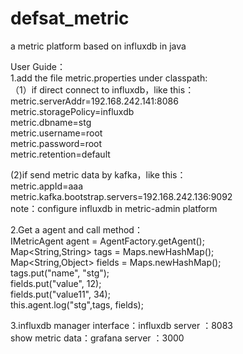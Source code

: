 # defsat_metric
a metric platform based on influxdb in java


User Guide：   
1.add the file metric.properties under classpath:    
（1）if direct connect to influxdb，like this：    
  metric.serverAddr=192.168.242.141:8086   
  metric.storagePolicy=influxdb   
  metric.dbname=stg   
  metric.username=root   
  metric.password=root  
  metric.retention=default  
  
 (2)if send metric data by kafka，like this：  
 metric.appId=aaa  
 metric.kafka.bootstrap.servers=192.168.242.136:9092  
 note：configure influxdb in metric-admin platform  
 
 2.Get a agent and call method：  
 IMetricAgent agent = AgentFactory.getAgent();  
 Map<String,String> tags = Maps.newHashMap();  
 Map<String,Object> fields = Maps.newHashMap();  
 tags.put("name", "stg");  
 fields.put("value", 12);  
 fields.put("value11", 34);  
 this.agent.log("stg",tags, fields);  
 
 3.influxdb manager interface：influxdb server ：8083  
 show metric data：grafana server ：3000
